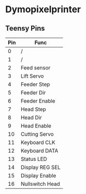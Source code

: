 # Dymopixelprinter

## Teensy Pins

|Pin|Func|
|------|------|
|0     | /    |
|1     | /    |
|2     | Feed sensor    |
|3     | Lift Servo   |
|4     | Feeder Step    |
|5     | Feeder Dir   |
|6     | Feeder Enable    |
|7     | Head Step    |
|8     | Head Dir    |
|9     | Head Enable    |
|10    | Cutting Servo    |
|11    | Keyboard CLK    |
|12    | Keyboard DATA    |
|13    | Status LED   |
|14    | Display REG SEL    |
|15    | Display Enable    |
|16    | Nullswitch Head    |
